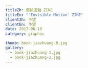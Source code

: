```yaml
---
titleZh: 假裝運動 ZINE
titleEn: "'Invisible Motion' ZINE"
clientZh: 予望
clientEn: 予望
date: 2017-06-18
category: graphic

thumb: book-jiazhuang-0.jpg
gallery:
  - book-jiazhuang-1.jpg
  - book-jiazhuang-2.jpg
---
```

